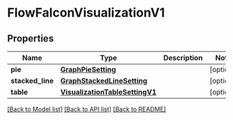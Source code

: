 # FlowFalconVisualizationV1

## Properties
Name | Type | Description | Notes
------------ | ------------- | ------------- | -------------
**pie** | [**GraphPieSetting**](GraphPieSetting.md) |  | [optional] 
**stacked_line** | [**GraphStackedLineSetting**](GraphStackedLineSetting.md) |  | [optional] 
**table** | [**VisualizationTableSettingV1**](VisualizationTableSettingV1.md) |  | [optional] 

[[Back to Model list]](../README.md#documentation-for-models) [[Back to API list]](../README.md#documentation-for-api-endpoints) [[Back to README]](../README.md)


